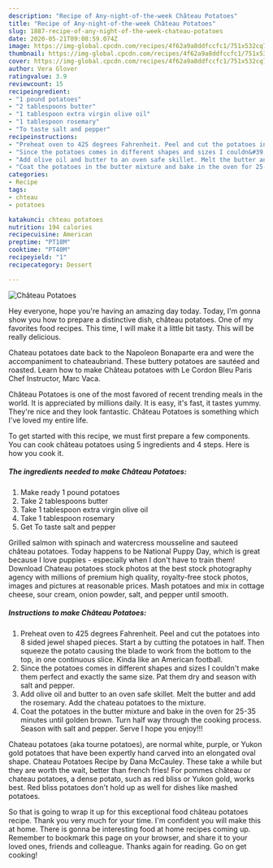 ```yaml
---
description: "Recipe of Any-night-of-the-week Château Potatoes"
title: "Recipe of Any-night-of-the-week Château Potatoes"
slug: 1887-recipe-of-any-night-of-the-week-chateau-potatoes
date: 2020-05-21T09:08:59.074Z
image: https://img-global.cpcdn.com/recipes/4f62a9a8ddfccfc1/751x532cq70/chateau-potatoes-recipe-main-photo.jpg
thumbnail: https://img-global.cpcdn.com/recipes/4f62a9a8ddfccfc1/751x532cq70/chateau-potatoes-recipe-main-photo.jpg
cover: https://img-global.cpcdn.com/recipes/4f62a9a8ddfccfc1/751x532cq70/chateau-potatoes-recipe-main-photo.jpg
author: Vera Glover
ratingvalue: 3.9
reviewcount: 15
recipeingredient:
- "1 pound potatoes"
- "2 tablespoons butter"
- "1 tablespoon extra virgin olive oil"
- "1 tablespoon rosemary"
- "To taste salt and pepper"
recipeinstructions:
- "Preheat oven to 425 degrees Fahrenheit. Peel and cut the potatoes into 8 sided jewel shaped pieces. Start a by cutting the potatoes in half. Then squeeze the potato causing the blade to work from the bottom to the top, in one continuous slice. Kinda like an American football."
- "Since the potatoes comes in different shapes and sizes I couldn&#39;t make them perfect and exactly the same size. Pat them dry and season with salt and pepper."
- "Add olive oil and butter to an oven safe skillet. Melt the butter and add the rosemary. Add the chateau potatoes to the mixture."
- "Coat the potatoes in the butter mixture and bake in the oven for 25-35 minutes until golden brown. Turn half way through the cooking process. Season with salt and pepper. Serve I hope you enjoy!!!"
categories:
- Recipe
tags:
- chteau
- potatoes

katakunci: chteau potatoes 
nutrition: 194 calories
recipecuisine: American
preptime: "PT18M"
cooktime: "PT40M"
recipeyield: "1"
recipecategory: Dessert

---
```



![Château Potatoes](https://img-global.cpcdn.com/recipes/4f62a9a8ddfccfc1/751x532cq70/chateau-potatoes-recipe-main-photo.jpg)

Hey everyone, hope you're having an amazing day today. Today, I'm gonna show you how to prepare a distinctive dish, château potatoes. One of my favorites food recipes. This time, I will make it a little bit tasty. This will be really delicious.

Chateau potatoes date back to the Napoleon Bonaparte era and were the accompaniment to chateaubriand. These buttery potatoes are sautéed and roasted. Learn how to make Château potatoes with Le Cordon Bleu Paris Chef Instructor, Marc Vaca.

Château Potatoes is one of the most favored of recent trending meals in the world. It is appreciated by millions daily. It is easy, it's fast, it tastes yummy. They're nice and they look fantastic. Château Potatoes is something which I've loved my entire life.


To get started with this recipe, we must first prepare a few components. You can cook château potatoes using 5 ingredients and 4 steps. Here is how you cook it.

<!--inarticleads1-->

##### The ingredients needed to make Château Potatoes:

1. Make ready 1 pound potatoes
1. Take 2 tablespoons butter
1. Take 1 tablespoon extra virgin olive oil
1. Take 1 tablespoon rosemary
1. Get To taste salt and pepper


Grilled salmon with spinach and watercress mousseline and sauteed château potatoes. Today happens to be National Puppy Day, which is great because I love puppies - especially when I don&#39;t have to train them! Download Chateau potatoes stock photos at the best stock photography agency with millions of premium high quality, royalty-free stock photos, images and pictures at reasonable prices. Mash potatoes and mix in cottage cheese, sour cream, onion powder, salt, and pepper until smooth. 

<!--inarticleads2-->

##### Instructions to make Château Potatoes:

1. Preheat oven to 425 degrees Fahrenheit. Peel and cut the potatoes into 8 sided jewel shaped pieces. Start a by cutting the potatoes in half. Then squeeze the potato causing the blade to work from the bottom to the top, in one continuous slice. Kinda like an American football.
1. Since the potatoes comes in different shapes and sizes I couldn&#39;t make them perfect and exactly the same size. Pat them dry and season with salt and pepper.
1. Add olive oil and butter to an oven safe skillet. Melt the butter and add the rosemary. Add the chateau potatoes to the mixture.
1. Coat the potatoes in the butter mixture and bake in the oven for 25-35 minutes until golden brown. Turn half way through the cooking process. Season with salt and pepper. Serve I hope you enjoy!!!


Chateau potatoes (aka tourne potatoes), are normal white, purple, or Yukon gold potatoes that have been expertly hand carved into an elongated oval shape. Chateau Potatoes Recipe by Dana McCauley. These take a while but they are worth the wait, better than french fries! For pommes château or chateau potatoes, a dense potato, such as red bliss or Yukon gold, works best. Red bliss potatoes don&#39;t hold up as well for dishes like mashed potatoes. 

So that is going to wrap it up for this exceptional food château potatoes recipe. Thank you very much for your time. I'm confident you will make this at home. There is gonna be interesting food at home recipes coming up. Remember to bookmark this page on your browser, and share it to your loved ones, friends and colleague. Thanks again for reading. Go on get cooking!
